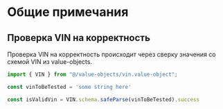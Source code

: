 # Общие примечания

## Проверка VIN на корректность

Проверка VIN на корректность происходит через сверку значения со схемой VIN из value-objects.

```ts
import { VIN } from "@/value-objects/vin.value-object";

const vinToBeTested = 'some string here'

const isValidVin = VIN.schema.safeParse(vinToBeTested).success
```

